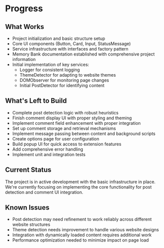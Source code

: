 # Progress

## What Works
- Project initialization and basic structure setup
- Core UI components (Button, Card, Input, StatusMessage)
- Service infrastructure with interfaces and factory pattern
- Memory Bank documentation established with comprehensive project information
- Initial implementation of key services:
  - Logger for consistent logging
  - ThemeDetector for adapting to website themes
  - DOMObserver for monitoring page changes
  - Initial PostDetector for identifying content

## What's Left to Build
- Complete post detection logic with robust heuristics
- Finish comment display UI with proper styling and theming
- Implement comment field enhancement with proper integration
- Set up comment storage and retrieval mechanisms
- Implement message passing between content and background scripts
- Create options page for user configuration
- Build popup UI for quick access to extension features
- Add comprehensive error handling
- Implement unit and integration tests

## Current Status
The project is in active development with the basic infrastructure in place. We're currently focusing on implementing the core functionality for post detection and comment UI integration.

## Known Issues
- Post detection may need refinement to work reliably across different website structures
- Theme detection needs improvement to handle various website designs
- Integration with dynamically loaded content requires additional work
- Performance optimization needed to minimize impact on page load
